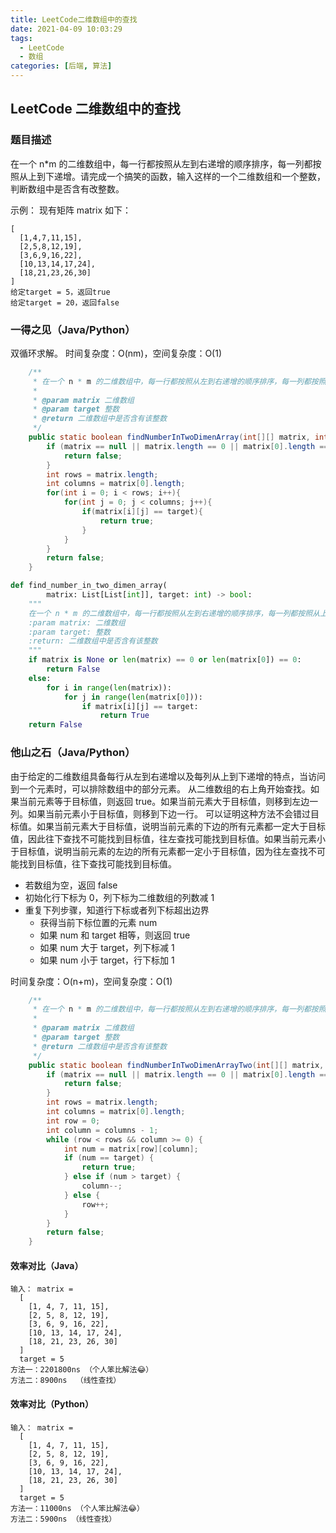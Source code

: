 ```yaml
---
title: LeetCode二维数组中的查找
date: 2021-04-09 10:03:29
tags:
  - LeetCode
  - 数组
categories: [后端, 算法]
---
```


## LeetCode 二维数组中的查找

### 题目描述

在一个 n\*m 的二维数组中，每一行都按照从左到右递增的顺序排序，每一列都按照从上到下递增。请完成一个搞笑的函数，输入这样的一个二维数组和一个整数，判断数组中是否含有改整数。

示例：
现有矩阵 matrix 如下：

```Text
[
  [1,4,7,11,15],
  [2,5,8,12,19],
  [3,6,9,16,22],
  [10,13,14,17,24],
  [18,21,23,26,30]
]
给定target = 5，返回true
给定target = 20，返回false
```

### 一得之见（Java/Python）

双循环求解。
时间复杂度：O(nm)，空间复杂度：O(1)

```Java
    /**
     * 在一个 n * m 的二维数组中，每一行都按照从左到右递增的顺序排序，每一列都按照从上到下递增的顺序排序。请完成一个高效的函数，输入这样的一个二维数组和一个整数，判断数组中是否含有该整数。
     *
     * @param matrix 二维数组
     * @param target 整数
     * @return 二维数组中是否含有该整数
     */
    public static boolean findNumberInTwoDimenArray(int[][] matrix, int target) {
        if (matrix == null || matrix.length == 0 || matrix[0].length == 0) {
            return false;
        }
        int rows = matrix.length;
        int columns = matrix[0].length;
        for(int i = 0; i < rows; i++){
            for(int j = 0; j < columns; j++){
                if(matrix[i][j] == target){
                    return true;
                }
            }
        }
        return false;
    }
```

```Python
def find_number_in_two_dimen_array(
        matrix: List[List[int]], target: int) -> bool:
    """
    在一个 n * m 的二维数组中，每一行都按照从左到右递增的顺序排序，每一列都按照从上到下递增的顺序排序。请完成一个高效的函数，输入这样的一个二维数组和一个整数，判断数组中是否含有该整数。
    :param matrix: 二维数组
    :param target: 整数
    :return: 二维数组中是否含有该整数
    """
    if matrix is None or len(matrix) == 0 or len(matrix[0]) == 0:
        return False
    else:
        for i in range(len(matrix)):
            for j in range(len(matrix[0])):
                if matrix[i][j] == target:
                    return True
    return False
```

### 他山之石（Java/Python）

由于给定的二维数组具备每行从左到右递增以及每列从上到下递增的特点，当访问到一个元素时，可以排除数组中的部分元素。
从二维数组的右上角开始查找。如果当前元素等于目标值，则返回 true。如果当前元素大于目标值，则移到左边一列。如果当前元素小于目标值，则移到下边一行。
可以证明这种方法不会错过目标值。如果当前元素大于目标值，说明当前元素的下边的所有元素都一定大于目标值，因此往下查找不可能找到目标值，往左查找可能找到目标值。如果当前元素小于目标值，说明当前元素的左边的所有元素都一定小于目标值，因为往左查找不可能找到目标值，往下查找可能找到目标值。

- 若数组为空，返回 false
- 初始化行下标为 0，列下标为二维数组的列数减 1
- 重复下列步骤，知道行下标或者列下标超出边界
  - 获得当前下标位置的元素 num
  - 如果 num 和 target 相等，则返回 true
  - 如果 num 大于 target，列下标减 1
  - 如果 num 小于 target，行下标加 1

时间复杂度：O(n+m)，空间复杂度：O(1)

```Java
    /**
     * 在一个 n * m 的二维数组中，每一行都按照从左到右递增的顺序排序，每一列都按照从上到下递增的顺序排序。请完成一个高效的函数，输入这样的一个二维数组和一个整数，判断数组中是否含有该整数。
     *
     * @param matrix 二维数组
     * @param target 整数
     * @return 二维数组中是否含有该整数
     */
    public static boolean findNumberInTwoDimenArrayTwo(int[][] matrix, int target) {
        if (matrix == null || matrix.length == 0 || matrix[0].length == 0) {
            return false;
        }
        int rows = matrix.length;
        int columns = matrix[0].length;
        int row = 0;
        int column = columns - 1;
        while (row < rows && column >= 0) {
            int num = matrix[row][column];
            if (num == target) {
                return true;
            } else if (num > target) {
                column--;
            } else {
                row++;
            }
        }
        return false;
    }
```

#### 效率对比（Java）

```Text
输入： matrix =
  [
    [1, 4, 7, 11, 15],
    [2, 5, 8, 12, 19],
    [3, 6, 9, 16, 22],
    [10, 13, 14, 17, 24],
    [18, 21, 23, 26, 30]
  ]
  target = 5
方法一：2201800ns （个人笨比解法😂）
方法二：8900ns  （线性查找）
```

#### 效率对比（Python）

```Text
输入： matrix =
  [
    [1, 4, 7, 11, 15],
    [2, 5, 8, 12, 19],
    [3, 6, 9, 16, 22],
    [10, 13, 14, 17, 24],
    [18, 21, 23, 26, 30]
  ]
  target = 5
方法一：11000ns （个人笨比解法😂）
方法二：5900ns （线性查找）
```
